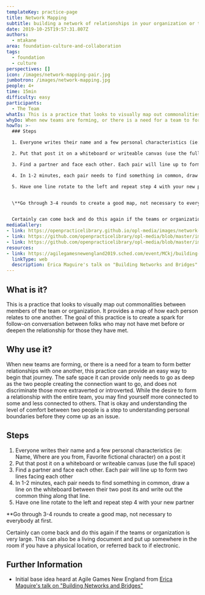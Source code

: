 ```yaml
---
templateKey: practice-page
title: Network Mapping
subtitle: building a network of relationships in your organization or team
date: 2019-10-25T19:57:31.807Z
authors:
  - mtakane
area: foundation-culture-and-collaboration
tags:
  - foundation
  - culture
perspectives: []
icon: /images/network-mapping-pair.jpg
jumbotron: /images/network-mapping.jpg
people: 4+
time: 15min
difficulty: easy
participants:
  - The Team
whatIs: This is a practice that looks to visually map out commonalities between members of the team or organization. It provides a map of how each person relates to one another. The goal of this practice is to create a spark for follow-on conversation between folks who may not have met before or deepen the relationship for those they have met.
whyDo: When new teams are forming, or there is a need for a team to form better relationships with one another, this practice can provide an easy way to begin that journey. The safe space it can provide only needs to go as deep as the two people creating the connection want to go, and does not discriminate those more extraverted or introverted. While the desire to form a relationship with the entire team, you may find yourself more connected to some and less connected to others. That is okay and understanding the level of comfort between two people is a step to understanding personal boundaries before they come up as an issue.
howTo: >-
  ### Steps

  1. Everyone writes their name and a few personal characteristics (ie: Name, Where are you from, Favorite fictional character) on a post it)

  2. Put that post it on a whiteboard or writeable canvas (use the full space)

  3. Find a partner and face each other. Each pair will line up to form two lines facing each other

  4. In 1-2 minutes, each pair needs to find something in common, draw a line on the whiteboard between their two post its and write out the common thing along that line.

  5. Have one line rotate to the left and repeat step 4 with your new partner


  \**Go through 3-4 rounds to create a good map, not necessary to everybody at first.*


  Certainly can come back and do this again if the teams or organization is very large. This can also be a living document and put up somewhere in the room if you have a physical location, or referred back to if electronic.
mediaGallery:
- link: https://openpracticelibrary.github.io/opl-media/images/network-mapping.jpg
- link: https://github.com/openpracticelibrary/opl-media/blob/master/images/Network%20Map.png?raw=true
- link: https://github.com/openpracticelibrary/opl-media/blob/master/images/network-mapping-pair.jpg?raw=true
resources:
- link: https://agilegamesnewengland2019.sched.com/event/MCkj/building-networks-and-bridges
  linkType: web
  description: Erica Maguire's talk on "Building Networks and Bridges"
---
```

## What is it?

This is a practice that looks to visually map out commonalities between members of the team or organization. It provides a map of how each person relates to one another. The goal of this practice is to create a spark for follow-on conversation between folks who may not have met before or deepen the relationship for those they have met.

## Why use it?

When new teams are forming, or there is a need for a team to form better relationships with one another, this practice can provide an easy way to begin that journey. The safe space it can provide only needs to go as deep as the two people creating the connection want to go, and does not discriminate those more extraverted or introverted. While the desire to form a relationship with the entire team, you may find yourself more connected to some and less connected to others. That is okay and understanding the level of comfort between two people is a step to understanding personal boundaries before they come up as an issue.

## Steps

1. Everyone writes their name and a few personal characteristics (ie: Name, Where are you from, Favorite fictional character) on a post it
2. Put that post it on a whiteboard or writeable canvas (use the full space)
3. Find a partner and face each other. Each pair will line up to form two lines facing each other
4. In 1-2 minutes, each pair needs to find something in common, draw a line on the whiteboard between their two post its and write out the common thing along that line.
5. Have one line rotate to the left and repeat step 4 with your new partner

\*\*Go through 3-4 rounds to create a good map, not necessary to everybody at first.

Certainly can come back and do this again if the teams or organization is very large. This can also be a living document and put up somewhere in the room if you have a physical location, or referred back to if electronic.

## Further Information

* Initial base idea heard at Agile Games New England from [Erica Maguire's talk on "Building Networks and Bridges"](https://agilegamesnewengland2019.sched.com/event/MCkj/building-networks-and-bridges)
